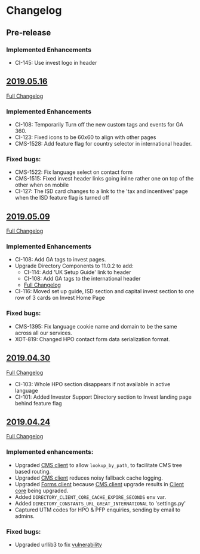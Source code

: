 # Changelog

## Pre-release

### Implemented Enhancements
- CI-145: Use invest logo in header

## [2019.05.16](https://github.com/uktrade/invest-ui/releases/tag/2019.05.16)
[Full Changelog](https://github.com/uktrade/invest-ui/compare/2019.05.09...2019.05.16)

### Implemented Enhancements
- CI-108: Temporarily Turn off the new custom tags and events for GA 360.
- CI-123: Fixed icons to be 60x60 to align with other pages
- CMS-1528: Add feature flag for country selector in international header.

### Fixed bugs:
- CMS-1522: Fix language select on contact form
- CMS-1515: Fixed invest header links going inline rather one on top of the other when on mobile
- CI-127: The ISD card changes to a link to the 'tax and incentives' page when the ISD feature flag is turned off


## [2019.05.09](https://github.com/uktrade/invest-ui/releases/tag/2019.05.09)
[Full Changelog](https://github.com/uktrade/invest-ui/compare/2019.04.30...2019.05.09)

### Implemented Enhancements
- CI-108: Add GA tags to invest pages.
- Upgrade Directory Components to 11.0.2 to add:
    - CI-114: Add 'UK Setup Guide' link to header
    - CI-108: Add GA tags to the international header
    - [Full Changelog](https://github.com/uktrade/directory-components/blob/master/CHANGELOG.md)
- CI-116: Moved set up guide, ISD section and capital invest section to one row of 3 cards on Invest Home Page

### Fixed bugs:

- CMS-1395: Fix language cookie name and domain to be the same across all our services.
- XOT-819: Changed HPO contact form data serialization format.


## [2019.04.30](https://github.com/uktrade/invest-ui/releases/tag/2019.04.30)
[Full Changelog](https://github.com/uktrade/invest-ui/compare/2019.04.24...2019.04.30)

- CI-103: Whole HPO section disappears if not available in active language
- CI-101: Added Investor Support Directory section to Invest landing page behind feature flag


## [2019.04.24](https://github.com/uktrade/invest-ui/releases/tag/2019.04.24)
[Full Changelog](https://github.com/uktrade/invest-ui/compare/2019.04.16...2019.04.24)

### Implemented enhancements:

- Upgraded [CMS client][directory-cms-client] to allow `lookup_by_path`, to facilitate CMS tree based routing.
- Upgraded [CMS client][directory-cms-client] reduces noisy fallback cache logging.
- Upgraded [Forms client][directory-forms-api-client]  because [CMS client][directory-cms-client] upgrade results in [Client core][directory-client-core] being upgraded.
- Added `DIRECTORY_CLIENT_CORE_CACHE_EXPIRE_SECONDS` env var.
- Added `DIRECTORY_CONSTANTS_URL_GREAT_INTERNATIONAL` to 'settings.py'
- Captured UTM codes for HPO & PFP enquiries, sending by email to admins.

### Fixed bugs:
- Upgraded urllib3 to fix [vulnerability](https://nvd.nist.gov/vuln/detail/CVE-2019-11324)


[directory-client-core]: https://github.com/uktrade/directory-client-core
[directory-cms-client]: https://github.com/uktrade/directory-cms-client
[directory-forms-api-client]: https://github.com/uktrade/directory-forms-api-client
